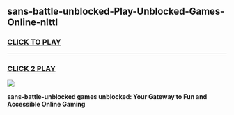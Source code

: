 
## sans-battle-unblocked-Play-Unblocked-Games-Online-nlttl
<h3>
<a href="https://premium76.site?title=sans-battle-unblocked&ref=25A">CLICK TO PLAY</a></h3>
<hr>

<h3>
<a href="https://premium76.site?title=sans-battle-unblocked&ref=25A">CLICK 2 PLAY</a>
  
</h3>

<a href="https://premium76.site?title=sans-battle-unblocked&ref=25A"><img src="https://clearcache.store/games.png"></a>


**sans-battle-unblocked games unblocked: Your Gateway to Fun and Accessible Online Gaming**
